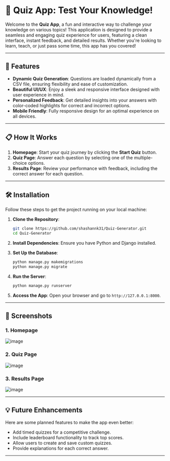 # 🧠 Quiz App: Test Your Knowledge!

Welcome to the **Quiz App**, a fun and interactive way to challenge your knowledge on various topics! This application is designed to provide a seamless and engaging quiz experience for users, featuring a clean interface, instant feedback, and detailed results. Whether you're looking to learn, teach, or just pass some time, this app has you covered!

---

## 🚀 Features

- **Dynamic Quiz Generation**: Questions are loaded dynamically from a CSV file, ensuring flexibility and ease of customization.
- **Beautiful UI/UX**: Enjoy a sleek and responsive interface designed with user experience in mind.
- **Personalized Feedback**: Get detailed insights into your answers with color-coded highlights for correct and incorrect options.
- **Mobile Friendly**: Fully responsive design for an optimal experience on all devices.

---

## 📋 How It Works

1. **Homepage**: Start your quiz journey by clicking the **Start Quiz** button.
2. **Quiz Page**: Answer each question by selecting one of the multiple-choice options.
3. **Results Page**: Review your performance with feedback, including the correct answer for each question.

---

## 🛠️ Installation

Follow these steps to get the project running on your local machine:

1. **Clone the Repository**:
   ```bash
   git clone https://github.com/shashannk31/Quiz-Generator.git
   cd Quiz-Generator
   ```

2. **Install Dependencies**:
   Ensure you have Python and Django installed.
   

4. **Set Up the Database**:
   ```bash
   python manage.py makemigrations
   python manage.py migrate
   ```

5. **Run the Server**:
   ```bash
   python manage.py runserver
   ```

6. **Access the App**:
   Open your browser and go to `http://127.0.0.1:8000`.

---


## 🎨 Screenshots

### 1. Homepage
![image](https://github.com/user-attachments/assets/33dc91dc-e037-4754-9322-c4cdfc4f78ba)

### 2. Quiz Page
![image](https://github.com/user-attachments/assets/228d1d85-68ce-4a1d-a6d9-d36ec3ae47e5)

### 3. Results Page
![image](https://github.com/user-attachments/assets/a4d1ab9a-d667-4479-8df0-4ca5a1cd0bd1)

---

## 💡 Future Enhancements

Here are some planned features to make the app even better:
- Add timed quizzes for a competitive challenge.
- Include leaderboard functionality to track top scores.
- Allow users to create and save custom quizzes.
- Provide explanations for each correct answer.

---


